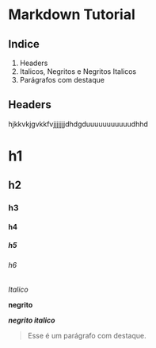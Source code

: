 # Markdown Tutorial

## Indice

1. Headers
2. Italicos, Negritos e Negritos Italicos
3. Parágrafos com destaque

## Headers
hjkkvkjgvkkfvjjjjjjjdhdgduuuuuuuuuuudhhd

# h1

## h2

### h3

#### h4

##### h5

###### h6

_Italico_

**negrito**

**_negrito italico_**

>Esse é um parágrafo com destaque.

